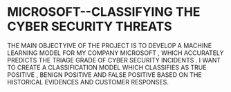 # MICROSOFT--CLASSIFYING THE CYBER SECURITY THREATS
THE MAIN OBJECTYIVE OF THE PROJECT IS  TO DEVELOP A MACHINE LEARNING MODEL FOR MY COMPANY MICROSOFT , WHICH ACCURATELY PREDICTS THE TRIAGE GRADE OF CYBER SECURITY INCIDENTS .  I WANT TO CREATE A CLASSIFICATION  MODEL  WHICH CLASSIFIES AS TRUE POSITIVE , BENIGN POSITIVE AND FALSE POSITIVE BASED ON THE HISTORICAL EVIDENCES AND CUSTOMER RESPONSES.
